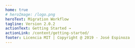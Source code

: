 ```yaml
---
home: true
# heroImage: /logo.png
heroText: Migration Workflow
tagline: Version 2.0.2
actionText: Getting Started →
actionLink: /content/getting-started/
footer: Licencia MIT | Copyright @ 2019 - José Espinoza
---
```


